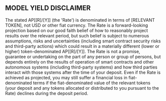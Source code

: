 ## MODEL YIELD DISCLAIMER

The stated AP[[R]/[Y]] (the 'Rate') is denominated in terms of [RELEVANT TOKEN], not USD or other fiat currency. The Rate is a forward-looking projection based on our good faith belief of how to reasonably project results over the relevant period, but such belief is subject to numerous assumptions, risks and uncertainties (including smart contract security risks and third-party actions) which could result in a materially different (lower or higher) token-denominated AP[[R]/[Y]]. The Rate is not a promise, guarantee or undertaking on the part of any person or group of persons, but depends entirely on the results of operation of smart contracts and other autonomous systems (including third-party systems) and how third parties interact with those systems after the time of your deposit. Even if the Rate is achieved as projected, you may still suffer a financial loss in fiat-denominated terms if the fiat-denominated value of the relevant tokens (your deposit and any tokens allocated or distributed to you pursuant to the Rate) declines during the deposit period.
